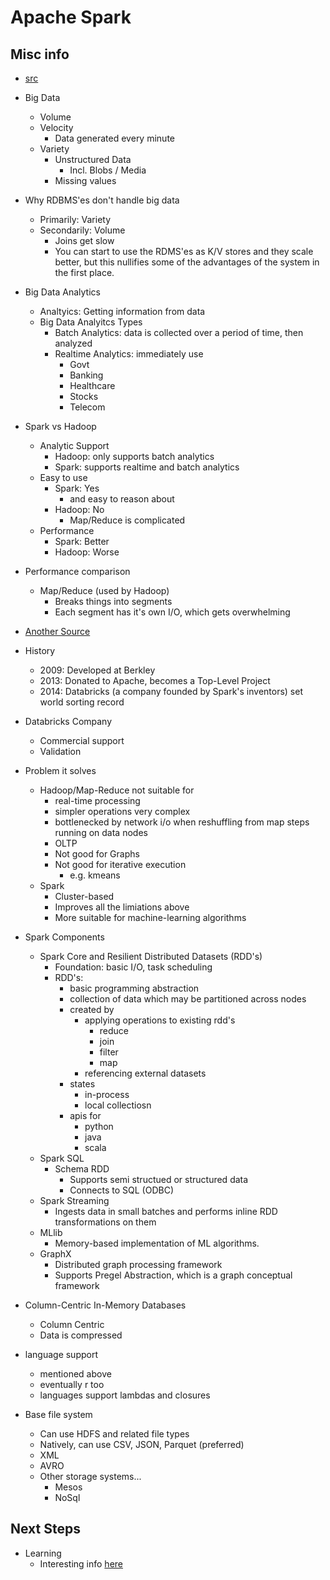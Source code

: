 Apache Spark
================

## Misc info

- [src](https://www.youtube.com/watch?v=9mELEARcxJo)
- Big Data
  - Volume
  - Velocity
    - Data generated every minute
  - Variety 
    - Unstructured Data
      - Incl. Blobs / Media
    - Missing values
- Why RDBMS'es don't handle big data
  - Primarily: Variety
  - Secondarily: Volume
    - Joins get slow
    - You can start to use the RDMS'es as K/V stores and they scale better, but this nullifies some of the advantages of the system in the first place.
- Big Data Analytics
  - Analtyics: Getting information from data
  - Big Data Analyitcs Types
    - Batch Analytics: data is collected over a period of time, then analyzed
    - Realtime Analytics: immediately use
      - Govt
      - Banking
      - Healthcare
      - Stocks
      - Telecom
- Spark vs Hadoop
  - Analytic Support    
    - Hadoop: only supports batch analytics
    - Spark: supports realtime and batch analytics
  - Easy to use
    - Spark: Yes
      - and easy to reason about
    - Hadoop: No
      - Map/Reduce is complicated
  - Performance
    - Spark: Better
    - Hadoop: Worse
- Performance comparison
  - Map/Reduce (used by Hadoop)
    - Breaks things into segments
    - Each segment has it's own I/O, which gets overwhelming

- [Another Source](https://www.youtube.com/watch?v=QaoJNXW6SQo)
- History
  - 2009: Developed at Berkley
  - 2013: Donated to Apache, becomes a Top-Level Project
  - 2014: Databricks (a company founded by Spark's inventors) set world sorting record
- Databricks Company
  - Commercial support
  - Validation
- Problem it solves
  - Hadoop/Map-Reduce not suitable for 
    - real-time processing
    - simpler operations very complex
    - bottlenecked by network i/o when reshuffling from map steps running on data nodes
    - OLTP
    - Not good for Graphs
    - Not good for iterative execution
      - e.g. kmeans
  - Spark
    - Cluster-based
    - Improves all the limiations above
    - More suitable for machine-learning algorithms
- Spark Components
  - Spark Core and Resilient Distributed Datasets (RDD's)
    - Foundation: basic I/O, task scheduling
    - RDD's: 
      - basic programming abstraction        
      - collection of data which may be partitioned across nodes
      - created by
        - applying operations to existing rdd's
          - reduce
          - join
          - filter
          - map
        - referencing external datasets
      - states
        - in-process
        - local collectiosn
      - apis for
        - python
        - java
        - scala
  - Spark SQL
    - Schema RDD
      - Supports semi structued or structured data
      - Connects to SQL (ODBC)
  - Spark Streaming
    - Ingests data in small batches and performs inline RDD transformations on them
  - MLlib
    - Memory-based implementation of ML algorithms.
  - GraphX
    - Distributed graph processing framework
    - Supports Pregel Abstraction, which is a graph conceptual framework
- Column-Centric In-Memory Databases
  - Column Centric
  - Data is compressed
- language support
  - mentioned above
  - eventually r too
  - languages support lambdas and closures
- Base file system
  - Can use HDFS and related file types
  - Natively, can use CSV, JSON, Parquet (preferred)
  - XML
  - AVRO
  - Other storage systems...
    - Mesos
    - NoSql

## Next Steps
- Learning
  - Interesting info [here](https://www.quora.com/How-do-I-learn-Apache-Spark)


  
  
